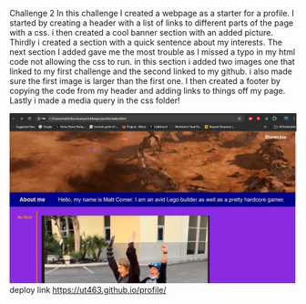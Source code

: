 Challenge 2
In this challenge I created a webpage as a starter for a profile. I started by creating a header with a list of links to different parts of the page with a css. i then created a cool banner section with an added picture. Thirdly i created a section with a quick sentence about my interests. The next section I added gave me the most trouble as I missed a typo in my html code not allowing the css to run. in this section i added two images one that linked to my first challenge and the second linked to my github. i also made sure the first image is larger than the first one. I then created a footer by copying the code from my header and adding links to things off my page. Lastly i made a media query in the css folder!

![screenshot of website](<assets/images/website working challenge 2.png>)
deploy link https://ut463.github.io/profile/
